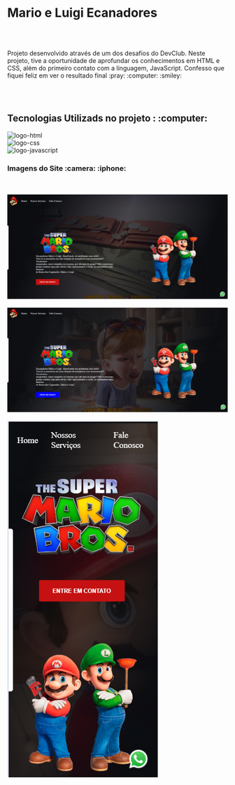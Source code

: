 <h1>Mario e Luigi Ecanadores</h1>
<br>
<br>
<p>Projeto desenvolvido através de um dos desafios do DevClub. Neste projeto, tive a oportunidade de aprofundar os conhecimentos em HTML e CSS, além do primeiro contato com a linguagem, JavaScript. Confesso que fiquei feliz em ver o resultado final :pray: :computer:
  :smiley:
</p>
<br>
<br>
<h2>Tecnologias Utilizads no projeto : :computer: </h2>
<img src="https://img.shields.io/badge/HTML5-E34F26?style=for-the-badge&logo=html5&logoColor=white" alt="logo-html" />
<br>
<img src="https://img.shields.io/badge/CSS3-1572B6?style=for-the-badge&logo=css3&logoColor=white" alt="logo-css" />
<br>
<img src="https://img.shields.io/badge/JavaScript-323330?style=for-the-badge&logo=javascript&logoColor=F7DF1E" alt="logo-javascript" />

<h3> Imagens do Site :camera: :iphone: </h3>
<br>
<br>

<img src="https://github.com/dillymen/DESAFIO-MARIO/blob/main/img/Captura%20de%20tela%202024-03-20%20220337.png?raw=true" />
<br>
<br>
<img src="https://github.com/dillymen/DESAFIO-MARIO/blob/main/img/Captura%20de%20tela%202024-03-20%20220411.png?raw=true" />
<br>
<br>
<img src="https://github.com/dillymen/DESAFIO-MARIO/blob/main/img/Captura%20de%20tela%202024-03-20%20220454.png?raw=true" />





